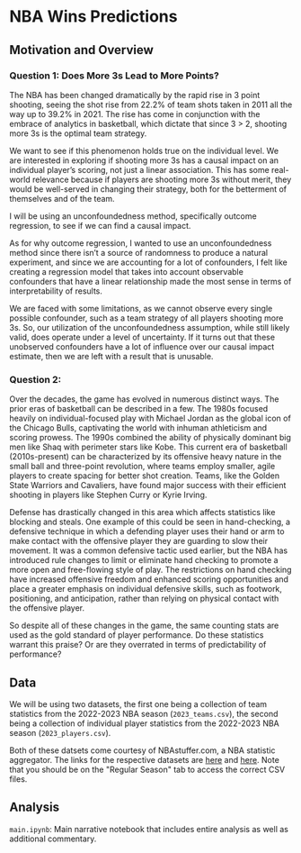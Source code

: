 # NBA Wins Predictions 

## Motivation and Overview

### Question 1: Does More 3s Lead to More Points? 

The NBA has been changed dramatically by the rapid rise in 3 point shooting, seeing the shot rise from 22.2% of team shots taken in 2011 all the way up to 39.2% in 2021. The rise has come in conjunction with the embrace of analytics in basketball, which dictate that since 3 > 2, shooting more 3s is the optimal team strategy. 

We want to see if this phenomenon holds true on the individual level. We are interested in exploring if shooting more 3s has a causal impact on an individual player’s scoring, not just a linear association. This has some real-world relevance because if players are shooting more 3s without merit, they would be well-served in changing their strategy, both for the betterment of themselves and of the team.

I will be using an unconfoundedness method, specifically outcome regression, to see if we can find a causal impact. 

As for why outcome regression, I wanted to use an unconfoundedness method since there isn’t a source of randomness to produce a natural experiment, and since we are accounting for a lot of confounders, I felt like creating a regression model that takes into account observable confounders that have a linear relationship made the most sense in terms of interpretability of results. 

We are faced with some limitations, as we cannot observe every single possible confounder, such as a team strategy of all players shooting more 3s. So, our utilization of the unconfoundedness assumption, while still likely valid, does operate under a level of uncertainty. If it turns out that these unobserved confounders have a lot of influence over our causal impact estimate, then we are left with a result that is unusable. 

### Question 2: 

Over the decades, the game has evolved in numerous distinct ways. The prior eras of basketball can be described in a few. The 1980s focused heavily on individual-focused play with Michael Jordan as the global icon of the Chicago Bulls, captivating the world with inhuman athleticism and scoring prowess. The 1990s combined the ability of physically dominant big men like Shaq with perimeter stars like Kobe. This current era of basketball (2010s-present) can be characterized by its offensive heavy nature in the small ball and three-point revolution, where teams employ smaller, agile players to create spacing for better shot creation. Teams, like the Golden State Warriors and Cavaliers, have found major success with their efficient shooting in players like Stephen Curry or Kyrie Irving. 

Defense has drastically changed in this area which affects statistics like blocking and steals. One example of this could be seen in hand-checking, a defensive technique in which a defending player uses their hand or arm to make contact with the offensive player they are guarding to slow their movement. It was a common defensive tactic used earlier, but the NBA has introduced rule changes to limit or eliminate hand checking to promote a more open and free-flowing style of play. The restrictions on hand checking have increased offensive freedom and enhanced scoring opportunities and place a greater emphasis on individual defensive skills, such as footwork, positioning, and anticipation, rather than relying on physical contact with the offensive player.

So despite all of these changes in the game, the same counting stats are used as the gold standard of player performance. Do these statistics warrant this praise? Or are they overrated in terms of predictability of performance? 


## Data

We will be using two datasets, the first one being a collection of team statistics from the 2022-2023 NBA season (`2023_teams.csv`), the second being a collection of individual player statistics from the 2022-2023 NBA season (`2023_players.csv`). 

Both of these datsets come courtesy of NBAstuffer.com, a NBA statistic aggregator. The links for the respective datasets are [here](https://www.nbastuffer.com/2022-2023-nba-team-stats/) and [here](https://www.nbastuffer.com/2022-2023-nba-player-stats/). Note that you should be on the "Regular Season" tab to access the correct CSV files. 

## Analysis

`main.ipynb`: Main narrative notebook that includes entire analysis as well as additional commentary. 
